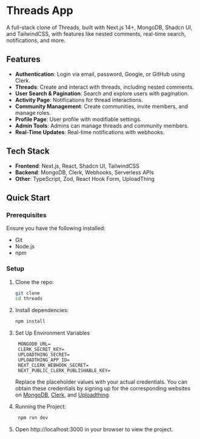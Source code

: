 # Threads App

A full-stack clone of Threads, built with Next.js 14+, MongoDB, Shadcn UI, and TailwindCSS, with features like nested comments, real-time search, notifications, and more.

## Features

- **Authentication**: Login via email, password, Google, or GitHub using Clerk.
- **Threads**: Create and interact with threads, including nested comments.
- **User Search & Pagination**: Search and explore users with pagination.
- **Activity Page**: Notifications for thread interactions.
- **Community Management**: Create communities, invite members, and manage roles.
- **Profile Page**: User profile with modifiable settings.
- **Admin Tools**: Admins can manage threads and community members.
- **Real-Time Updates**: Real-time notifications with webhooks.

## Tech Stack

- **Frontend**: Next.js, React, Shadcn UI, TailwindCSS
- **Backend**: MongoDB, Clerk, Webhooks, Serverless APIs
- **Other**: TypeScript, Zod, React Hook Form, UploadThing

## Quick Start

### Prerequisites
Ensure you have the following installed:
- Git
- Node.js
- npm

### Setup
1. Clone the repo:
   ```bash
   git clone 
   cd threads
   ```
2. Install dependencies:
   ```bash
   npm install
   ```
   
3. Set Up Environment Variables
   ```env
    MONGODB_URL=
    CLERK_SECRET_KEY=
    UPLOADTHING_SECRET=
    UPLOADTHING_APP_ID=
    NEXT_CLERK_WEBHOOK_SECRET=
    NEXT_PUBLIC_CLERK_PUBLISHABLE_KEY=
   ```
    Replace the placeholder values with your actual credentials. You can obtain these     credentials by signing up for the corresponding websites on [MongoDB](https://www.mongodb.com/), [Clerk](https://clerk.com/), and [Uploadthing](https://uploadthing.com/).

4. Running the Project:
   ```bash
    npm run dev
   ```
5. Open http://localhost:3000 in your browser to view the project.
